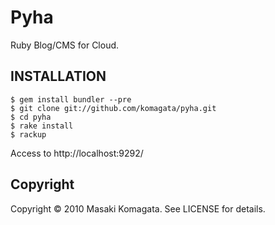 Pyha
====

Ruby Blog/CMS for Cloud.

INSTALLATION
------------

    $ gem install bundler --pre
    $ git clone git://github.com/komagata/pyha.git
    $ cd pyha
    $ rake install
    $ rackup

Access to http://localhost:9292/

Copyright
---------

Copyright © 2010 Masaki Komagata. See LICENSE for details.
